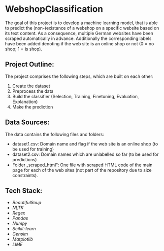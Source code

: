 # WebshopClassification

The goal of this project is to develop a machine learning model, that is able to predict the (non-)existance of a webshop on a specific website based on its text content. As a consequence, multiple German websites have been scraped automatically in advance. Additionally the corresponding labels have been added denoting if the web site is an online shop or not (0 = no shop; 1 = is shop).

## Project Outline:

The project comprises the following steps, which are built on each other:
1) Create the dataset
2) Preprocess the data
3) Build the classifier (Selection, Training, Finetuning, Evaluation, Explanation)
4) Make the prediction

## Data Sources:

The data contains the following files and folders:
* dataset1.csv: Domain name and flag if the web site is an online shop (to be used for training)
* dataset2.csv: Domain names which are unlabelled so far (to be used for predictions)
* Folder „scraped_html“: One file with scraped HTML code of the main page for each of the web sites (not part of the repository due to size constraints).

## Tech Stack:

* *BeautifulSoup*
* *NLTK*
* *Regex*
* *Pandas*
* *Numpy*
* *Scikit-learn*
* *Gensim*
* *Matplotlib*
* *LIME*
